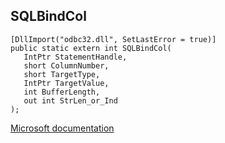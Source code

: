 ## SQLBindCol

```
[DllImport("odbc32.dll", SetLastError = true)]
public static extern int SQLBindCol(
   IntPtr StatementHandle,
   short ColumnNumber,
   short TargetType,
   IntPtr TargetValue,
   int BufferLength,
   out int StrLen_or_Ind
);
```

[Microsoft documentation](https://docs.microsoft.com/en-us/sql/odbc/reference/syntax/sqlbindcol-function)
